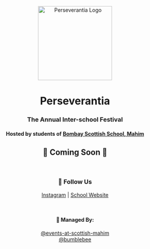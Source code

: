 <div align="center">

  <img src="https://static.wixstatic.com/media/ed81f5_8df05af3e7524dafab639abced71ab32~mv2.png/v1/fill/w_480,h_477,al_c,q_85,usm_0.66_1.00_0.01,enc_avif,quality_auto/ed81f5_8df05af3e7524dafab639abced71ab32~mv2.png" alt="Perseverantia Logo" width="200" height="200"/>

  <h1>Perseverantia</h1>
  <h3>The Annual Inter-school Festival</h3>
  <h4>Hosted by students of <a href="https://bombayscottishmahim.in/" target="_blank">Bombay Scottish School, Mahim</a></h4>

  <h2>🎉 Coming Soon 🎉</h2>

  <br/>

  <div>
    <h3>🔗 Follow Us</h3>
    <p>
      <a href="https://www.instagram.com/bss.perseverantia" target="_blank">Instagram</a> |
      <a href="https://bombayscottishmahim.in/" target="_blank">School Website</a>
    </p>
  </div>

  <br/>

  <div>
    <h4>📌 Managed By:</h4>
    <p>
      <a href="https://github.com/events-at-scottish-mahim" target="_blank">@events-at-scottish-mahim</a><br/>
      <a href="https://github.com/Bumblebee-3" target="_blank">@bumblebee</a>
    </p>
  </div>

</div>
